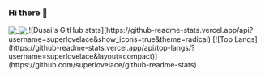 ### Hi there 👋

<!--
**superlovelace/superlovelace** is a ✨ _special_ ✨ repository because its `README.md` (this file) appears on your GitHub profile.

Here are some ideas to get you started:

- 🔭 I’m currently working on ...
- 🌱 I’m currently learning ...
- 👯 I’m looking to collaborate on ...
- 🤔 I’m looking for help with ...
- 💬 Ask me about ...
- 📫 How to reach me: ...
- 😄 Pronouns: ...
- ⚡ Fun fact: ...
-->
<a href="https://github.com/anuraghazra/github-readme-stats">
  <img align="center" src="https://github-readme-stats.vercel.app/api/pin/?username=superlovelace&repo=github-readme-stats" />
</a>
<a href="https://github.com/anuraghazra/convoychat">
  <img align="center" src="https://github-readme-stats.vercel.app/api/pin/?username=superlovelace&repo=convoychat" />
</a>
![Dusai's GitHub stats](https://github-readme-stats.vercel.app/api?username=superlovelace&show_icons=true&theme=radical)
[![Top Langs](https://github-readme-stats.vercel.app/api/top-langs/?username=superlovelace&layout=compact)](https://github.com/superlovelace/github-readme-stats)
